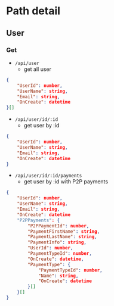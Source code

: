 # Path detail

## User
### Get
- `/api/user`
	* get all user
```json
{
	"UserId": number,
	"UserName": string,
	"Email": string,
	"OnCreate": datetime
}[]
```
- `/api/user/id/:id`
	* get user by :id
```json
{
	"UserId": number,
	"UserName": string,
	"Email": string,
	"OnCreate": datetime
}
```
- `/api/user/id/:id/payments`
	* get user by :id with P2P payments
```json
{
	"UserId": number,
	"UserName": string,
	"Email": string,
	"OnCreate": datetime
	"P2PPayments": {
		"P2PPaymentId": number,
		"PaymentFirstName": string,
		"PaymentLastName": string,
		"PaymentInfo": string,
		"UserId": number,
		"PaymentTypeId": number,
		"OnCreate": datetime,
		"PaymentType": {
			"PaymentTypeId": number,
			"Name": string,
			"OnCreate": datetime
		}[]
	}[]
}
```
